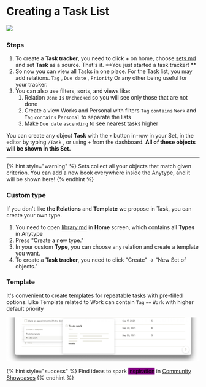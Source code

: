 # Creating a Task List

![](../.gitbook/assets/Screenshot%202021-09-13%20at%2016.05.44.jpg)

### Steps

1. To create a **Task tracker**, you need to click + on home, choose [sets.md](../fundamentals/sets.md "mention") and set **Task** as a source. That's it. **You just started a task tracker! **
2. So now you can view all Tasks in one place. For the Task list, you may add relations. `Tag` , `Due date` , `Priority` Or any other being useful for your tracker.
3. You can also use filters, sorts, and views like:
   1. Relation `Done` `Is` `Unchecked` so you will see only those that are not done
   2. Create a view Works and Personal with filters `Tag` `contains` `Work` and `Tag` `contains` `Personal` to separate the lists
   3. Make `Due date` `ascending` to see nearest tasks higher

You can create any object **Task** with the `+` button in-row in your Set, in the editor by typing `/Task` , or using `+` from the dashboard. **All of these objects will be shown in this Set.**

****

{% hint style="warning" %}
Sets collect all your objects that match given criterion. You can add a new book everywhere inside the Anytype, and it will be shown here!
{% endhint %}

### Custom type

If you don't like **the Relations** and **Template** we propose in Task, you can create your own type.&#x20;

1. You need to open [library.md](../fundamentals/library.md "mention") in **Home** screen, which contains all **Types** in Anytype
2. Press "Create a new type."&#x20;
3. In your custom **Type**, you can choose any relation and create a template you want.
4. To create a **Task tracker**, you need to click "Create" → "New Set of objects."&#x20;

### Template

It's convenient to create templates for repeatable tasks with pre-filled options. Like Template related to Work can contain `Tag` `==` `Work` with higher default priority

![](../.gitbook/assets/1631701898-853229-screenshot-2021-09-15-at-133017.png)

{% hint style="success" %}
Find ideas to spark <mark style="background-color:purple;">inspiration</mark> in [Community Showcases](https://community.anytype.io/c/general-discussion/showcase/13)
{% endhint %}
